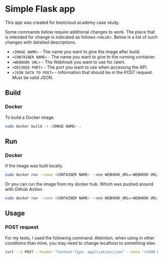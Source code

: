 # Simple Flask app
This app was created for bestcloud academy case study.

Some commands below require additional changes to work. The place that is intended for change is indicated as follows `<VALUE>`. Below is a list of such changes with detailed descriptions.
* `<IMAGE NAME>` - The name you want to give the image after build.
* `<CONTAINER NAME>` - The name you want to give to the running container.
* `<WEBHOOK URL>` - The Webhook you want to use for /alert.
* `<DESIRED PORT>` - The port you want to use when accessing the API.
* `<JSON DATA TO POST>` - Information that should be in the POST request. Must be valid JSON.

## Build
### Docker
To build a Docker image.
```bash
sudo docker build -t <IMAGE NAME> .
```

## Run
### Docker
If the image was built locally.
```bash
sudo docker run --name <CONTAINER NAME> --env WEBHOOK_URL=<WEBHOOK URL> -p <DESIRED PORT>:3000 -d <IMAGE NAME>
```
Or you can run the image from my docker hub. Which was pushed around with Github Action.
```bash
sudo docker run --name <CONTAINER NAME> --env WEBHOOK_URL=<WEBHOOK URL> -p <DESIRED PORT>:3000 -d dines97/flask-app:tagname
```

## Usage
### POST request
For my tests, I used the following command. Attention, when using in other conditions than mine, you may need to change localhost to something else.
```bash
curl --X POST --header "Content-Type: application/json" --data '<JSON DATA TO POST>' http://localhost:<DESIRED PORT>/alert
```
